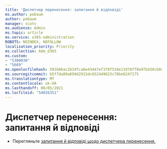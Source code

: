 ```yaml
---
title: 'Диспетчер перенесення: запитання й відповіді'
ms.author: pebaum
author: pebaum
manager: scotv
ms.audience: Admin
ms.topic: article
ms.service: o365-administration
ROBOTS: NOINDEX, NOFOLLOW
localization_priority: Priority
ms.collection: Adm_O365
ms.custom:
- "5300030"
- "5669"
ms.openlocfilehash: 591b86ac2619fca8e43447ef370f53de11978ff8e97b430cb0af3eec413729e8
ms.sourcegitcommit: b5f7da89a650d2915dc652449623c78be6247175
ms.translationtype: MT
ms.contentlocale: uk-UA
ms.lasthandoff: 08/05/2021
ms.locfileid: "54026351"
---
```

# <a name="migration-manager-faq"></a>Диспетчер перенесення: запитання й відповіді

- Перегляньте [запитання й відповіді щодо диспетчера перенесення.](https://docs.microsoft.com/sharepointmigration/mm-faqs)
